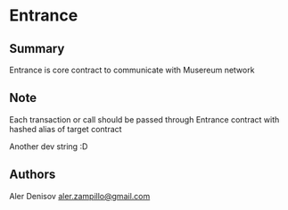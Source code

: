 # Entrance

## Summary

Entrance is core contract to communicate with Musereum network

## Note

Each transaction or call should be passed through Entrance contract with hashed alias of target contract

Another dev string :D

## Authors

Aler Denisov <aler.zampillo@gmail.com>

